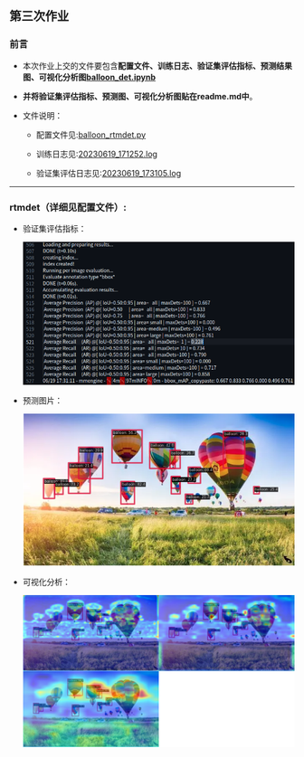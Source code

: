 ## 第三次作业

### 前言
- 本次作业上交的文件要包含**配置文件、训练日志、验证集评估指标、预测结果图、可视化分析图[balloon_det.ipynb](balloon_det.ipynb)**

- **并将验证集评估指标、预测图、可视化分析图贴在readme.md中**。

- 文件说明：

  - 配置文件见:[balloon_rtmdet.py](mmdetection/balloon_dataset/balloon_rtmdet.py)

  - 训练日志见:[20230619_171252.log](mmdetection/work_dirs/balloon_rtmdet/20230619_171252/20230619_171252.log)

  - 验证集评估日志见:[20230619_173105.log](mmdetection/work_dirs/balloon_rtmdet/20230619_173105/20230619_173105.log)  
  
---

### rtmdet（详细见配置文件）:

- 验证集评估指标：

  ![img](test.png)

- 预测图片：

  ![img](mmdetection/outputs/vis/balloon_test.png)

- 可视化分析：
   
  ![img](mmyolo/output/balloon_test.png)
  


  